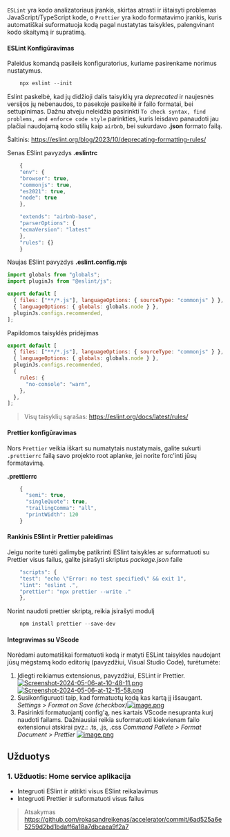 `ESLint` yra kodo analizatoriaus įrankis, skirtas atrasti ir ištaisyti problemas JavaScript/TypeScript kode, o `Prettier` yra kodo formatavimo įrankis, kuris automatiškai suformatuoja kodą pagal nustatytas taisykles, palengvinant kodo skaitymą ir supratimą.

#### ESLint Konfigūravimas

Paleidus komandą pasileis konfiguratorius, kuriame pasirenkame norimus nustatymus.

```js
	npx eslint --init
```

Eslint paskelbė, kad jų didžioji dalis taisyklių yra _deprecated_ ir naujesnės versijos jų nebenaudos, to pasekoje pasikeitė ir failo formatai, bei settupinimas. Dažnu atveju neleidžia pasirinkti `To check syntax, find problems, and enforce code style` parinkties, kuris leisdavo panaudoti jau plačiai naudojamą kodo stilių kaip `airbnb`, bei sukurdavo **.json** formato failą.

Šaltinis: https://eslint.org/blog/2023/10/deprecating-formatting-rules/

Senas ESlint pavyzdys
**.eslintrc**

```js
	{
	"env": {
	"browser": true,
	"commonjs": true,
	"es2021": true,
	"node": true
	},

	"extends": "airbnb-base",
	"parserOptions": {
	"ecmaVersion": "latest"
	},
	"rules": {}
	}
```

Naujas ESlint pavyzdys
**.eslint.config.mjs**

```js
import globals from "globals";
import pluginJs from "@eslint/js";

export default [
  { files: ["**/*.js"], languageOptions: { sourceType: "commonjs" } },
  { languageOptions: { globals: globals.node } },
  pluginJs.configs.recommended,
];
```

Papildomos taisyklės pridėjimas

```js
export default [
  { files: ["**/*.js"], languageOptions: { sourceType: "commonjs" } },
  { languageOptions: { globals: globals.node } },
  pluginJs.configs.recommended,
  {
    rules: {
      "no-console": "warn",
    },
  },
];
```

> Visų taisyklių sąrašas: https://eslint.org/docs/latest/rules/

#### Prettier konfigūravimas

Nors `Prettier` veikia iškart su numatytais nustatymais, galite sukurti `.prettierrc` failą savo projekto root aplanke, jei norite forc'inti jūsų formatavimą.

**.prettierrc**

```js
	{
	  "semi": true,
	  "singleQuote": true,
	  "trailingComma": "all",
	  "printWidth": 120
	}
```

#### Rankinis ESlint ir Prettier paleidimas

Jeigu norite turėti galimybę patikrinti ESlint taisykles ar suformatuoti su Prettier visus failus, galite įsirašyti skriptus _package.json_ faile

```js
	"scripts": {
	"test": "echo \"Error: no test specified\" && exit 1",
	"lint": "eslint .",
	"prettier": "npx prettier --write ."
	},
```

Norint naudoti prettier skriptą, reikia įsirašyti modulį

```js
    npm install prettier --save-dev
```

#### Integravimas su VScode

Norėdami automatiškai formatuoti kodą ir matyti ESLint taisykles naudojant jūsų mėgstamą kodo editorių (pavyzdžiui, Visual Studio Code), turėtumėte:

1.  Įdiegti reikiamus extensionus, pavyzdžiui, ESLint ir Prettier.
    [![Screenshot-2024-05-06-at-10-48-11.png](https://i.postimg.cc/76GNKhsx/Screenshot-2024-05-06-at-10-48-11.png)](https://postimg.cc/hznxjDRw)
    [![Screenshot-2024-05-06-at-12-15-58.png](https://i.postimg.cc/Mp5rZRxs/Screenshot-2024-05-06-at-12-15-58.png)](https://postimg.cc/0z6Cczzm)
2.  Susikonfiguruoti taip, kad formatuotų kodą kas kartą jį išsaugant. _Settings > Format on Save (checkbox)_[![image.png](https://i.postimg.cc/GpTBbWsq/image.png)](https://postimg.cc/8FDkHn46)
3.  Pasirinkti formatuojantį config'ą, nes kartais VScode nesupranta kurį naudoti failams. Dažniausiai reikia suformatuoti kiekvienam failo extensionui atskirai pvz.: .ts, .js, .css
    _Command Pallete > Format Document > Prettier_
    [![image.png](https://i.postimg.cc/dtcg6rB1/image.png)](https://postimg.cc/bdL6NG4c)

## Užduotys

### 1. Užduotis: Home service aplikacija

- Integruoti ESlint ir atitikti visus ESlint reikalavimus
- Integruoti Prettier ir suformatuoti visus failus

> Atsakymas https://github.com/rokasandreikenas/accelerator/commit/6ad525a6e5259d2bd1bdaff6a18a7dbcaea9f2a7
